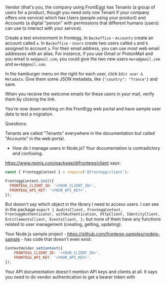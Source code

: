 Vendor (that's you, the company using FrontEgg)
has Tenants (a group of users for a product, though you need only one Tenant if your company offers one service)
which has Users (people using your product)
and Accounts (a digital "person" with permissions that different humans (users) can use to interact with your service).

Create a test environment in frontegg.
In `Backoffice` - `Accounts` create an account called `a`.
In `Backoffice` - `Users` create two users called `a` and `b` assigned to account `a`. For their email address, you can use most web email addresses with an alias. For instance, if you use Gmail or ProtonMail and you email is `me@gmail.com`, you could give the two new users `me+a@gmail.com` and `me+b@gmail.com`.

In the hamburger menu on the right for each user, click `Edit user & Metadata`. Give them some JSON metadata, like `{"country": "france"}` and save.

When you receive the welcome emails for these users in your mail, verify them by clicking the link.

You're now down working on the FrontEgg web portal and have sample user data to test a migration.


Questions:

Tenants are called "Tenants" everywhere in the documentation but called "Accounts" in the web portal.

- How do I manage users in Node.js? Your documentation is contradictory and confusing.

https://www.npmjs.com/package/@frontegg/client says:

```js
const { FronteggContext } = require('@frontegg/client');

FronteggContext.init({
  FRONTEGG_CLIENT_ID: '<YOUR_CLIENT_ID>',
  FRONTEGG_API_KEY: '<YOUR_API_KEY>',
});
```

But doesn't say which object in the library I need to access users. I can see in the package `export { AuditsClient, FronteggContext, FronteggAuthenticator, withAuthentication, HttpClient, IdentityClient, EntitlementsClient, EventsClient, };` but none of them have any functions related to user management (creating, getting, updating).

Your Node.js sample project - https://github.com/frontegg-samples/nodejs-sample - has code that doesn't even exist:

```js
ContextHolder.setContext({
    FRONTEGG_CLIENT_ID: '<YOUR_CLIENT_ID>',
    FRONTEGG_API_KEY: '<YOUR_API_KEY>',
});
```

Your API documentation doesn't mention API keys and clients at all. It says you need to do vendor authentication to get a bearer token with